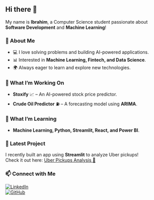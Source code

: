 ## Hi there 👋
 
My name is **Ibrahim**, a Computer Science student passionate about **Software Development** and **Machine Learning**!   

### 🔬 About Me  
- 💻 I love solving problems and building AI-powered applications.  
- 📊 Interested in **Machine Learning, Fintech, and Data Science**.  
- 🌍 Always eager to learn and explore new technologies.  

### 🔭 What I’m Working On  
- **Stoxify** 📈 – An AI-powered stock price predictor.  
- **Crude Oil Predictor** ⛽ – A forecasting model using **ARIMA**.  

### 🌱 What I’m Learning  
- **Machine Learning, Python, Streamlit, React, and Power BI**.  

### 🚀 Latest Project  
I recently built an app using **Streamlit** to analyze Uber pickups!  
Check it out here: [Uber Pickups Analysis 🚖](https://uber-pickupsgit-lt6msgyw2uysom7lfwz5du.streamlit.app/)  

### 📫 Connect with Me  
[![LinkedIn](https://img.shields.io/badge/LinkedIn-Connect-blue?style=flat&logo=linkedin)](in/ibrahim-abouzahr-dev)  
[![GitHub](https://img.shields.io/badge/GitHub-Follow-black?style=flat&logo=github)](https://github.com/ibraAbouZahr)  


<!--
**ibraAbouZahr/ibraAbouZahr** is a ✨ _special_ ✨ repository because its `README.md` (this file) appears on your GitHub profile.

Here are some ideas to get you started:

- 🔭 I’m currently working on ...
- 🌱 I’m currently learning ...
- 👯 I’m looking to collaborate on ...
- 🤔 I’m looking for help with ...
- 💬 Ask me about ...
- 📫 How to reach me: ...
- 😄 Pronouns: ...
- ⚡ Fun fact: ...
-->
